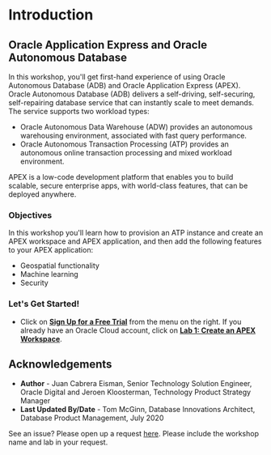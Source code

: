 # Introduction

## Oracle Application Express and Oracle Autonomous Database

In this workshop, you'll get first-hand experience of using Oracle Autonomous Database (ADB) and Oracle Application Express (APEX). Oracle Autonomous Database (ADB) delivers a self-driving, self-securing, self-repairing database service that can instantly scale to meet demands. The service supports two workload types:

* Oracle Autonomous Data Warehouse (ADW) provides an autonomous warehousing environment, associated with fast query performance.
* Oracle Autonomous Transaction Processing (ATP) provides an autonomous online transaction processing and mixed workload environment.

APEX is a low-code development platform that enables you to build scalable, secure enterprise apps, with world-class features, that can be deployed anywhere.

### Objectives
In this workshop you'll learn how to provision an ATP instance and create an APEX workspace and APEX application, and then add the following features to your APEX application:

* Geospatial functionality
* Machine learning
* Security

### Let's Get Started!

- Click on **[Sign Up for a Free Trial](?lab=sign-up-for-free-trial)** from the menu on the right. If you already have an Oracle Cloud account, click on **[Lab 1: Create an APEX Workspace](?lab=lab-1-create-apex-workspace)**.

## Acknowledgements
* **Author** - Juan Cabrera Eisman, Senior Technology Solution Engineer, Oracle Digital and Jeroen Kloosterman, Technology Product Strategy Manager
* **Last Updated By/Date** - Tom McGinn, Database Innovations Architect, Database Product Management, July 2020

See an issue?  Please open up a request [here](https://github.com/oracle/learning-library/issues).   Please include the workshop name and lab in your request.
